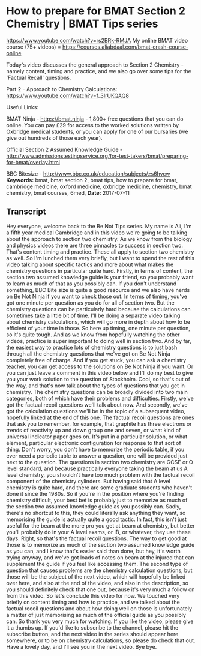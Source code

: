 # How to prepare for BMAT Section 2 Chemistry | BMAT Tips series
https://www.youtube.com/watch?v=rs2BRk-RMJA
My online BMAT video course (75+ videos) = https://courses.aliabdaal.com/bmat-crash-course-online

Today's video discusses the general approach to Section 2 Chemistry - namely content, timing and practice, and we also go over some tips for the 'Factual Recall' questions. 

Part 2 - Approach to Chemistry Calculations: https://www.youtube.com/watch?v=f_3IrUKQAQ8

Useful Links:

BMAT Ninja - https://bmat.ninja - 1,800+ free questions that you can do online. You can pay £29 for access to the worked solutions written by Oxbridge medical students, or you can apply for one of our bursaries (we give out hundreds of those each year).

Official Section 2 Assumed Knowledge Guide - http://www.admissionstestingservice.org/for-test-takers/bmat/preparing-for-bmat/overlay.html

BBC Bitesize - http://www.bbc.co.uk/education/subjects/zs6hvcw
**Keywords:** bmat, bmat section 2, bmat tips, how to prepare for bmat, cambridge medicine, oxford medicine, oxbridge medicine, chemistry, bmat chemistry, bmat courses, 6med, 
**Date:** 2017-07-11

## Transcript
 Hey everyone, welcome back to the Be Not Tips series. My name is Ali, I'm a fifth year medical Cambridge and in this video we're going to be talking about the approach to section two chemistry. As we know from the biology and physics videos there are three pinnacles to success in section two. That's content timing and practice. These all apply to section two chemistry as well. So I'm lunched them very briefly, but I want to spend the rest of this video talking about specific tactics and more about what makes the chemistry questions in particular quite hard. Firstly, in terms of content, the section two assumed knowledge guide is your friend, so you probably want to learn as much of that as you possibly can. If you don't understand something, BBC Bite size is quite a good resource and we also have nerds on Be Not Ninja if you want to check those out. In terms of timing, you've got one minute per question as you do for all of section two. But the chemistry questions can be particularly hard because the calculations can sometimes take a little bit of time. I'll be doing a separate video talking about chemistry calculations, which will go more in depth about how to be efficient of your time in those. So here up timing, one minute per question, so it's quite tough. And as we know from hopefully watching the other videos, practice is super important to doing well in section two. And by far, the easiest way to practice lots of chemistry questions is to just bash through all the chemistry questions that we've got on Be Not Ninja completely free of charge. And if you get stuck, you can ask a chemistry teacher, you can get access to the solutions on Be Not Ninja if you want. Or you can just leave a comment in this video below and I'll do my best to give you your work solution to the question of Stockholm. Cool, so that's out of the way, and that's now talk about the types of questions that you get in chemistry. The chemistry questions can be broadly divided into two main categories, both of which have their problems and difficulties. Firstly, we've got the factual recoil questions we'll talk about now. And secondly, we've got the calculation questions we'll be in the topic of a subsequent video, hopefully linked at the end of this one. The factual recoil questions are ones that ask you to remember, for example, that graphite has three electrons or trends of reactivity up and down group one and seven, or what kind of universal indicator paper goes on. It's put in a particular solution, or what element, particular electronic configuration for response to that sort of thing. Don't worry, you don't have to memorize the periodic table, if you ever need a periodic table to answer a question, one will be provided just next to the question. The questions in section two chemistry are GCSE or O level standard, and because practically everyone taking the beam at us A level chemistry, you shouldn't have too much problem with the factual recoil component of the chemistry cylinders. But having said that A level chemistry is quite hard, and there are some graduate students who haven't done it since the 1980s. So if you're in the position where you're finding chemistry difficult, your best bet is probably just to memorize as much of the section two assumed knowledge guide as you possibly can. Sadly, there's no shortcut to this, they could literally ask anything they want, so memorising the guide is actually quite a good tactic. In fact, this isn't just useful for the beam at the more pro you get at beam at chemistry, but better you'll probably do in your A level exams, or IB, or whatever, they use these days. Right, so that's the factual recoil questions. The way to get good at those is to memorize as much of the section two assumed knowledge guide as you can, and I know that's easier said than done, but hey, it's worth trying anyway, and we've got loads of notes on beam at the injured that can supplement the guide if you feel like accessing them. The second type of question that causes problems are the chemistry calculation questions, but those will be the subject of the next video, which will hopefully be linked over here, and also at the end of the video, and also in the description, so you should definitely check that one out, because it's very much a follow on from this video. So let's conclude this video for now. We touched very briefly on content timing and how to practice, and we talked about the factual recoil questions and about how doing well on those is unfortunately a matter of just memorising as much of the official guide as you possibly can. So thank you very much for watching. If you like the video, please give it a thumbs up. If you'd like to subscribe to the channel, please hit the subscribe button, and the next video in the series should appear here somewhere, or to be on chemistry calculations, so please do check that out. Have a lovely day, and I'll see you in the next video. Bye bye.
